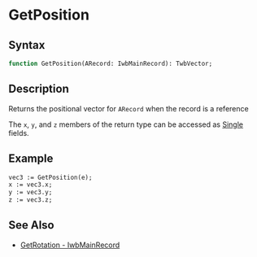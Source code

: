 # GetPosition

## Syntax

```pascal
function GetPosition(ARecord: IwbMainRecord): TwbVector;
```

## Description

Returns the positional vector for `ARecord` when the record is a reference

The `x`, `y`, and `z` members of the return type can be accessed as [Single](http:__docwiki.embarcadero.com_Libraries_Rio_en_System.Single.md) fields.

## Example

```pascal
vec3 := GetPosition(e);
x := vec3.x;
y := vec3.y;
z := vec3.z;
```

## See Also

- [GetRotation - IwbMainRecord](IwbMainRecord_GetRotation.md)
